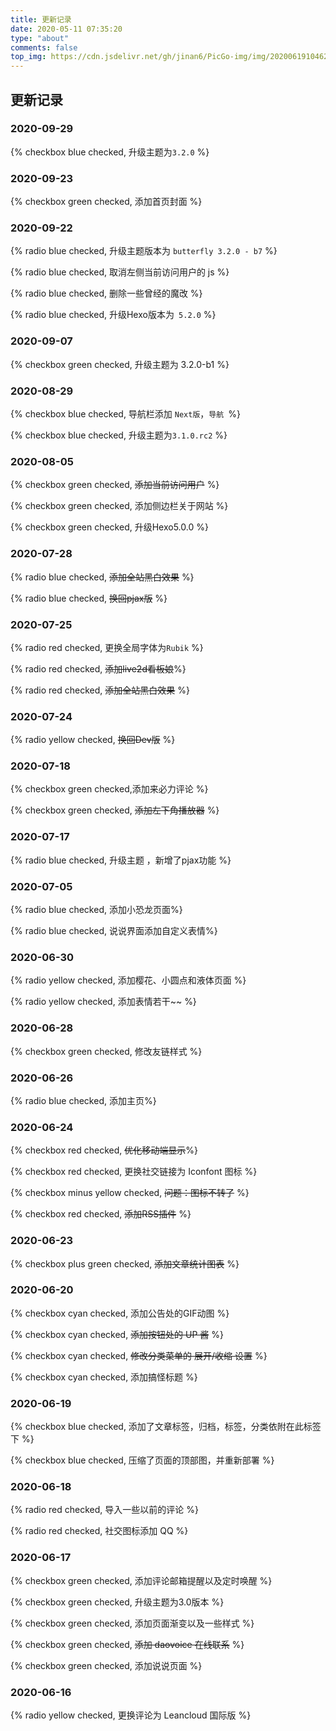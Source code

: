 ```yaml
---
title: 更新记录
date: 2020-05-11 07:35:20
type: "about"
comments: false
top_img: https://cdn.jsdelivr.net/gh/jinan6/PicGo-img/img/20200619104620.png
---
```


<!--<center>本站建成于2020年5月10日22点，为个人搭建，过程挺不容易的，刚开始用的是Next主题。陆陆续续加了不少功能和样式，后来在5月28日发现了Butterfly主题（当前使用的主题），于是就换了。用来记录一些生活点滴和学习笔记。有空时会更新</center>-->


## 更新记录

### 2020-09-29

{% checkbox blue checked, 升级主题为`3.2.0` %}

### 2020-09-23

{% checkbox green checked, 添加首页封面 %}

### 2020-09-22

{% radio blue checked, 升级主题版本为 `butterfly 3.2.0 - b7` %}

{% radio blue checked, 取消左侧当前访问用户的 js %}

{% radio blue checked, 删除一些曾经的魔改 %}

{% radio blue checked, 升级Hexo版本为` 5.2.0` %}

### 2020-09-07

{% checkbox green checked, 升级主题为 3.2.0-b1 %}

### 2020-08-29

{% checkbox blue checked, 导航栏添加 `Next版`，`导航 `%}

{% checkbox blue checked, 升级主题为`3.1.0.rc2` %}

### 2020-08-05

{% checkbox green checked, ~~添加当前访问用户~~ %}

{% checkbox green checked, 添加侧边栏关于网站 %}

{% checkbox green checked, 升级Hexo5.0.0 %}

### 2020-07-28

{% radio blue checked, ~~添加全站黑白效果~~ %}

{% radio blue checked, ~~换回pjax版~~ %}

### 2020-07-25

{% radio red checked, 更换全局字体为`Rubik` %}

{% radio red checked, ~~添加live2d看板娘~~%}

{% radio red checked, ~~添加全站黑白效果~~ %}

### 2020-07-24

{% radio yellow checked, ~~换回Dev版~~ %}

### 2020-07-18

{% checkbox green checked,添加来必力评论 %}

{% checkbox green checked, ~~添加左下角播放器~~ %}

### 2020-07-17

{% radio blue checked, 升级主题 ，新增了pjax功能 %}

### 2020-07-05

{% radio blue checked, 添加小恐龙页面%}

{% radio blue checked, 说说界面添加自定义表情%}

### 2020-06-30

{% radio yellow checked, 添加樱花、小圆点和液体页面 %}

{% radio yellow checked, 添加表情若干~~ %}

### 2020-06-28

{% checkbox green checked, 修改友链样式 %}

### 2020-06-26

{% radio blue checked, 添加主页%}

### 2020-06-24

{% checkbox red checked, ~~优化移动端显示~~%}

{% checkbox red checked, 更换社交链接为 Iconfont 图标 %}

{% checkbox minus yellow checked, ~~问题：图标不转了~~ %}

{% checkbox red checked, ~~添加RSS插件~~ %}

### 2020-06-23

{% checkbox plus green checked, ~~添加文章统计图表~~ %}

### 2020-06-20

{% checkbox cyan checked, 添加公告处的GIF动图 %}

{% checkbox cyan checked, ~~添加按钮处的 UP 酱~~ %}

{% checkbox cyan checked, ~~修改分类菜单的 展开/收缩 设置~~ %}

{% checkbox cyan checked, 添加搞怪标题 %}

### 2020-06-19

{% checkbox blue checked, 添加了文章标签，归档，标签，分类依附在此标签下 %}

{% checkbox blue checked, 压缩了页面的顶部图，并重新部署 %}

### 2020-06-18

{% radio red checked, 导入一些以前的评论 %}

{% radio red checked, 社交图标添加 QQ %}

### 2020-06-17

{% checkbox green checked, 添加评论邮箱提醒以及定时唤醒  %}

{% checkbox green checked, 升级主题为3.0版本 %}

{% checkbox green checked, 添加页面渐变以及一些样式  %}

{% checkbox green checked, ~~添加 daovoice 在线联系~~ %}

{% checkbox green checked, 添加说说页面 %}

### 2020-06-16

{% radio yellow checked, 更换评论为 Leancloud 国际版 %}